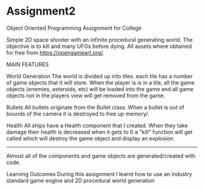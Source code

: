 # Assignment2
Object Oriented Programming Assignment for College

Simple 2D space shooter with an infinite procedural generating world. The objective is to kill and many UFOs before dying. All assets where obtained for free from https://opengameart.org/.

MAIN FEATURES

World Generation
The world is divided up into tiles. each tile has a number of game objects that it will store. When the player is is in a tile, all the game objects (enemies, asteroids, etc) will be loaded into the game and all game objects not in the players view will get removed from the game. 

Bullets
All bullets originate from the Bullet class. When a bullet is out of bounds of the camera it is destroyed to free up memory/.

Health
All ships have a Health component that I created. When they take damage their health is decreased when it gets to 0 a "kill" function will get called which will destroy the game object and display an explosion.

----------------------------------------------------------------

Almost all of the components and game objects are generated/created with code.

Learning Outcomes
During this assignment I learnt how to use an industry standard game engine and 2D procedural world generation

